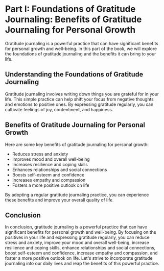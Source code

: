 Part I: Foundations of Gratitude Journaling: Benefits of Gratitude Journaling for Personal Growth
=================================================================================================

Gratitude journaling is a powerful practice that can have significant benefits for personal growth and well-being. In this part of the book, we will explore the foundations of gratitude journaling and the benefits it can bring to your life.

Understanding the Foundations of Gratitude Journaling
-----------------------------------------------------

Gratitude journaling involves writing down things you are grateful for in your life. This simple practice can help shift your focus from negative thoughts and emotions to positive ones. By expressing gratitude regularly, you can cultivate feelings of joy, contentment, and happiness.

Benefits of Gratitude Journaling for Personal Growth
----------------------------------------------------

Here are some key benefits of gratitude journaling for personal growth:

* Reduces stress and anxiety
* Improves mood and overall well-being
* Increases resilience and coping skills
* Enhances relationships and social connections
* Boosts self-esteem and confidence
* Increases empathy and compassion
* Fosters a more positive outlook on life

By adopting a regular gratitude journaling practice, you can experience these benefits and improve your overall quality of life.

Conclusion
----------

In conclusion, gratitude journaling is a powerful practice that can have significant benefits for personal growth and well-being. By focusing on the positives in your life and expressing gratitude regularly, you can reduce stress and anxiety, improve your mood and overall well-being, increase resilience and coping skills, enhance relationships and social connections, boost self-esteem and confidence, increase empathy and compassion, and foster a more positive outlook on life. Let's strive to incorporate gratitude journaling into our daily lives and reap the benefits of this powerful practice.
